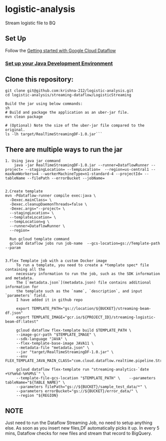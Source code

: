 # logistic-analysis
Stream logistic file to BQ

## Set Up
Follow the
[Getting started with Google Cloud Dataflow](../README.md)
###	[Set up your Java Development Environment](https://cloud.google.com/java/docs/setup)

##	Clone this repository:

	git clone git@github.com:krishna-212/logistic-analysis.git
	cd logistic-analysis/streaming-dataflow/LogisticStreaming

	Build the jar using below commands:
	sh
	# Build and package the application as an uber-jar file.
	mvn clean package
	
	# (Optional) Note the size of the uber-jar file compared to the original.
	ls -lh target/RealTimeStreamingDF-1.0.jar```

##	There are multiple ways to run the jar
	
	1. Using java jar command
		java -jar RealTimeStreamingDF-1.0.jar --runner=DataflowRunner --project= --stagingLocation= --tempLocation=  --region=us-central1 --maxNumWorkers=4 --workerMachineType=n1-standard-4 --projectId= --tableName --filePath --errorBucket --jobName=
		

	2.Create template 
	mvn -Pdataflow-runner compile exec:java \
      -Dexec.mainClass= \
      -Dexec.cleanupDaemonThreads=false \
      -Dexec.args="--project= \
      --stagingLocation= \
      --templateLocation= \
      --tempLocation=g \
      --runner=DataflowRunner \
      --region=
      
      Run gcloud template command
      gcloud dataflow jobs run job-name  --gcs-location=gs://Template-path --param
      
      
    3.Flex Template job with a custom Docker image
    	 To run a template, you need to create a *template spec* file containing all the 
    	 necessary information to run the job, such as the SDK information and metadata.
    	 The [`metadata.json`](metadata.json) file contains additional information for
    	 the template such as the `name`, `description`, and input `parameters` field.
    	 I have added it in github repo
    	 
    	 export TEMPLATE_PATH="gs://location/${BUCKET}/streaming-beam-df.json"
    	 export TEMPLATE_IMAGE="gcr.io/${PROJECT_ID}/streaming-logistic-beam-df:latest"
    	 
    	 gcloud dataflow flex-template build $TEMPLATE_PATH \
    	 --image-gcr-path "$TEMPLATE_IMAGE" \
    	 --sdk-language "JAVA" \
    	 --flex-template-base-image JAVA11 \
    	 --metadata-file "metadata.json" \
    	 --jar "target/RealTimeStreamingDF-1.0.jar" \
    	 --env FLEX_TEMPLATE_JAVA_MAIN_CLASS="com.cloud.dataflow.realtime.pipeline.StreamingPipeline"
    
    	 gcloud dataflow flex-template run "streaming-analytics-`date +%Y%m%d-%H%M%S`" \
    	 --template-file-gcs-location "$TEMPLATE_PATH" \	--parameters tableName="${TABLE_NAME}" \
    	 --parameters filePath="gs://${BUCKET}/sample_test_data/*" \
    	 --parameters errorBucket="gs://${BUCKET}/error_data/" \
    	 --region "${REGION}



##	NOTE
Just need to run the Dataflow Streaming Job, no need to setup anything else. As soon as you insert new files,DF automatically picks it up. In every 5 mins, Dataflow checks for new files and stream that record to BigQuery.
	

